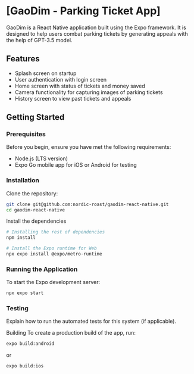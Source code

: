 # [GaoDim - Parking Ticket App]

GaoDim is a React Native application built using the Expo framework. It is designed to help users combat parking tickets by generating appeals with the help of GPT-3.5 model.

## Features

- Splash screen on startup
- User authentication with login screen
- Home screen with status of tickets and money saved
- Camera functionality for capturing images of parking tickets
- History screen to view past tickets and appeals

## Getting Started

### Prerequisites

Before you begin, ensure you have met the following requirements:

- Node.js (LTS version) 
- Expo Go mobile app for iOS or Android for testing 

### Installation

Clone the repository:

```bash
git clone git@github.com:nordic-roast/gaodim-react-native.git
cd gaodim-react-native
```

Install the dependencies

```bash
# Installing the rest of dependencies
npm install

# Install the Expo runtime for Web
npx expo install @expo/metro-runtime
```

### Running the Application
To start the Expo development server:

```bash
npx expo start
```



### Testing
Explain how to run the automated tests for this system (if applicable).

Building
To create a production build of the app, run:
```bash
expo build:android
```

or

```bash
expo build:ios

```

